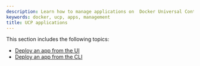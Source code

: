 ```yaml
---
description: Learn how to manage applications on  Docker Universal Control Plane.
keywords: docker, ucp, apps, management
title: UCP applications
---
```


This section includes the following topics:

* [Deploy an app from the UI](deploy-app-ui.md)
* [Deploy an app from the CLI](deploy-app-cli.md)